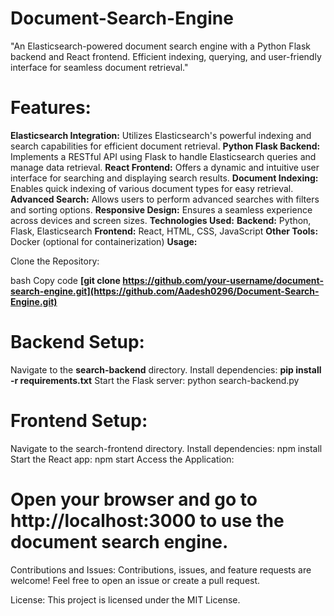 # Document-Search-Engine
"An Elasticsearch-powered document search engine with a Python Flask backend and React frontend. Efficient indexing, querying, and user-friendly interface for seamless document retrieval."

# Features:
**Elasticsearch Integration:** Utilizes Elasticsearch's powerful indexing and search capabilities for efficient document retrieval.
**Python Flask Backend:** Implements a RESTful API using Flask to handle Elasticsearch queries and manage data retrieval.
**React Frontend:** Offers a dynamic and intuitive user interface for searching and displaying search results.
**Document Indexing:** Enables quick indexing of various document types for easy retrieval.
**Advanced Search:** Allows users to perform advanced searches with filters and sorting options.
**Responsive Design:** Ensures a seamless experience across devices and screen sizes.
**Technologies Used:**
**Backend:** Python, Flask, Elasticsearch
**Frontend:** React, HTML, CSS, JavaScript
**Other Tools:** Docker (optional for containerization)
**Usage:**

Clone the Repository:

bash
Copy code
**[git clone https://github.com/your-username/document-search-engine.git](https://github.com/Aadesh0296/Document-Search-Engine.git)**

# Backend Setup:

Navigate to the **search-backend** directory.
Install dependencies: **pip install -r requirements.txt**
Start the Flask server: python search-backend.py

# Frontend Setup:

Navigate to the search-frontend directory.
Install dependencies: npm install
Start the React app: npm start
Access the Application:

# Open your browser and go to http://localhost:3000 to use the document search engine.
Contributions and Issues:
Contributions, issues, and feature requests are welcome! Feel free to open an issue or create a pull request.

License:
This project is licensed under the MIT License.


